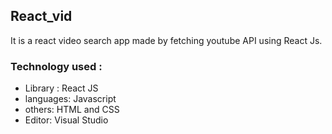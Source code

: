 ## React_vid
 
 It is a react video search app made by  fetching youtube API using React Js.
 
 ### Technology used : 
 
- Library : React JS 
 - languages: Javascript
 - others: HTML and CSS
 - Editor: Visual Studio
